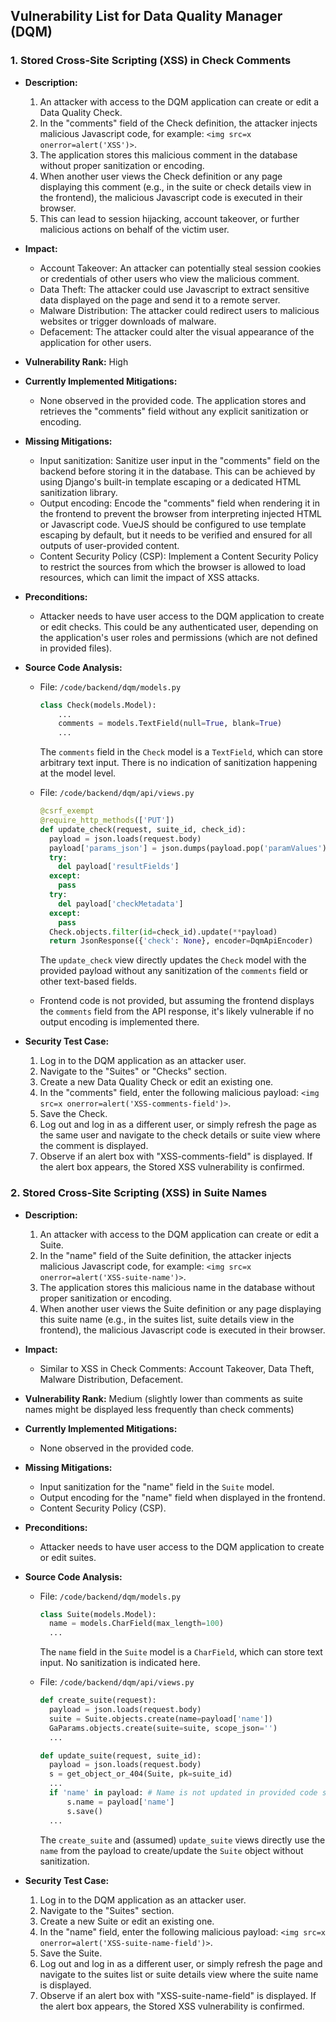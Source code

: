 ## Vulnerability List for Data Quality Manager (DQM)

### 1. Stored Cross-Site Scripting (XSS) in Check Comments

*   **Description:**
    1.  An attacker with access to the DQM application can create or edit a Data Quality Check.
    2.  In the "comments" field of the Check definition, the attacker injects malicious Javascript code, for example: `<img src=x onerror=alert('XSS')>`.
    3.  The application stores this malicious comment in the database without proper sanitization or encoding.
    4.  When another user views the Check definition or any page displaying this comment (e.g., in the suite or check details view in the frontend), the malicious Javascript code is executed in their browser.
    5.  This can lead to session hijacking, account takeover, or further malicious actions on behalf of the victim user.

*   **Impact:**
    *   Account Takeover: An attacker can potentially steal session cookies or credentials of other users who view the malicious comment.
    *   Data Theft: The attacker could use Javascript to extract sensitive data displayed on the page and send it to a remote server.
    *   Malware Distribution: The attacker could redirect users to malicious websites or trigger downloads of malware.
    *   Defacement: The attacker could alter the visual appearance of the application for other users.

*   **Vulnerability Rank:** High

*   **Currently Implemented Mitigations:**
    *   None observed in the provided code. The application stores and retrieves the "comments" field without any explicit sanitization or encoding.

*   **Missing Mitigations:**
    *   Input sanitization: Sanitize user input in the "comments" field on the backend before storing it in the database. This can be achieved by using Django's built-in template escaping or a dedicated HTML sanitization library.
    *   Output encoding: Encode the "comments" field when rendering it in the frontend to prevent the browser from interpreting injected HTML or Javascript code. VueJS should be configured to use template escaping by default, but it needs to be verified and ensured for all outputs of user-provided content.
    *   Content Security Policy (CSP): Implement a Content Security Policy to restrict the sources from which the browser is allowed to load resources, which can limit the impact of XSS attacks.

*   **Preconditions:**
    *   Attacker needs to have user access to the DQM application to create or edit checks. This could be any authenticated user, depending on the application's user roles and permissions (which are not defined in provided files).

*   **Source Code Analysis:**
    *   File: `/code/backend/dqm/models.py`
        ```python
        class Check(models.Model):
            ...
            comments = models.TextField(null=True, blank=True)
            ...
        ```
        The `comments` field in the `Check` model is a `TextField`, which can store arbitrary text input. There is no indication of sanitization happening at the model level.

    *   File: `/code/backend/dqm/api/views.py`
        ```python
        @csrf_exempt
        @require_http_methods(['PUT'])
        def update_check(request, suite_id, check_id):
          payload = json.loads(request.body)
          payload['params_json'] = json.dumps(payload.pop('paramValues'))
          try:
            del payload['resultFields']
          except:
            pass
          try:
            del payload['checkMetadata']
          except:
            pass
          Check.objects.filter(id=check_id).update(**payload)
          return JsonResponse({'check': None}, encoder=DqmApiEncoder)
        ```
        The `update_check` view directly updates the `Check` model with the provided payload without any sanitization of the `comments` field or other text-based fields.

    *   Frontend code is not provided, but assuming the frontend displays the `comments` field from the API response, it's likely vulnerable if no output encoding is implemented there.

*   **Security Test Case:**
    1.  Log in to the DQM application as an attacker user.
    2.  Navigate to the "Suites" or "Checks" section.
    3.  Create a new Data Quality Check or edit an existing one.
    4.  In the "comments" field, enter the following malicious payload: `<img src=x onerror=alert('XSS-comments-field')>`.
    5.  Save the Check.
    6.  Log out and log in as a different user, or simply refresh the page as the same user and navigate to the check details or suite view where the comment is displayed.
    7.  Observe if an alert box with "XSS-comments-field" is displayed. If the alert box appears, the Stored XSS vulnerability is confirmed.

### 2. Stored Cross-Site Scripting (XSS) in Suite Names

*   **Description:**
    1.  An attacker with access to the DQM application can create or edit a Suite.
    2.  In the "name" field of the Suite definition, the attacker injects malicious Javascript code, for example: `<img src=x onerror=alert('XSS-suite-name')>`.
    3.  The application stores this malicious name in the database without proper sanitization or encoding.
    4.  When another user views the Suite definition or any page displaying this suite name (e.g., in the suites list, suite details view in the frontend), the malicious Javascript code is executed in their browser.

*   **Impact:**
    *   Similar to XSS in Check Comments: Account Takeover, Data Theft, Malware Distribution, Defacement.

*   **Vulnerability Rank:** Medium (slightly lower than comments as suite names might be displayed less frequently than check comments)

*   **Currently Implemented Mitigations:**
    *   None observed in the provided code.

*   **Missing Mitigations:**
    *   Input sanitization for the "name" field in the `Suite` model.
    *   Output encoding for the "name" field when displayed in the frontend.
    *   Content Security Policy (CSP).

*   **Preconditions:**
    *   Attacker needs to have user access to the DQM application to create or edit suites.

*   **Source Code Analysis:**
    *   File: `/code/backend/dqm/models.py`
        ```python
        class Suite(models.Model):
          name = models.CharField(max_length=100)
          ...
        ```
        The `name` field in the `Suite` model is a `CharField`, which can store text input. No sanitization is indicated here.

    *   File: `/code/backend/dqm/api/views.py`
        ```python
        def create_suite(request):
          payload = json.loads(request.body)
          suite = Suite.objects.create(name=payload['name'])
          GaParams.objects.create(suite=suite, scope_json='')
          ...

        def update_suite(request, suite_id):
          payload = json.loads(request.body)
          s = get_object_or_404(Suite, pk=suite_id)
          ...
          if 'name' in payload: # Name is not updated in provided code snippet, but assuming it's part of full implementation
              s.name = payload['name']
              s.save()
          ...
        ```
        The `create_suite` and (assumed) `update_suite` views directly use the `name` from the payload to create/update the `Suite` object without sanitization.

*   **Security Test Case:**
    1.  Log in to the DQM application as an attacker user.
    2.  Navigate to the "Suites" section.
    3.  Create a new Suite or edit an existing one.
    4.  In the "name" field, enter the following malicious payload: `<img src=x onerror=alert('XSS-suite-name-field')>`.
    5.  Save the Suite.
    6.  Log out and log in as a different user, or simply refresh the page and navigate to the suites list or suite details view where the suite name is displayed.
    7.  Observe if an alert box with "XSS-suite-name-field" is displayed. If the alert box appears, the Stored XSS vulnerability is confirmed.
